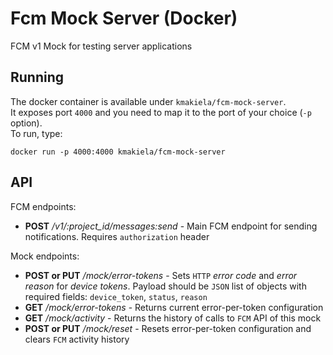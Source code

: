 # Fcm Mock Server (Docker)
FCM v1 Mock for testing server applications

## Running
The docker container is available under `kmakiela/fcm-mock-server`.  
It exposes port `4000` and you need to map it to the port of your choice (`-p` option).  
To run, type:
```
docker run -p 4000:4000 kmakiela/fcm-mock-server
```

## API
FCM endpoints:
* **POST** */v1/:project_id/messages:send* - Main FCM endpoint for sending notifications. Requires `authorization` header

Mock endpoints:
* **POST or PUT** */mock/error-tokens* - Sets `HTTP` *error code* and *error reason* for *device tokens*. Payload should be `JSON` list of objects with required fields: `device_token`, `status`, `reason`
* **GET** */mock/error-tokens* - Returns current error-per-token configuration
* **GET** */mock/activity* - Returns the history of calls to `FCM` API of this mock
* **POST or PUT** */mock/reset* - Resets error-per-token configuration and clears `FCM` activity history
